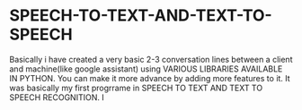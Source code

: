 # SPEECH-TO-TEXT-AND-TEXT-TO-SPEECH
Basically i have created a very basic 2-3 conversation lines between a client and machine(like google assistant) using VARIOUS LIBRARIES AVAILABLE IN PYTHON. You can make it more advance by adding more features to it. It was basically my first progrrame in SPEECH TO TEXT AND TEXT TO SPEECH RECOGNITION. I
